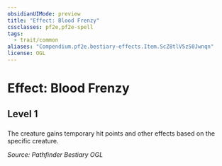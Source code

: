 ```yaml
---
obsidianUIMode: preview
title: "Effect: Blood Frenzy"
cssclasses: pf2e,pf2e-spell
tags:
  - trait/common
aliases: "Compendium.pf2e.bestiary-effects.Item.ScZ8tlV5zS0Jwnqn"
license: OGL
---
```

# Effect: Blood Frenzy
## Level 1
### 






The creature gains temporary hit points and other effects based on the specific creature.

*Source: Pathfinder Bestiary*
*OGL*